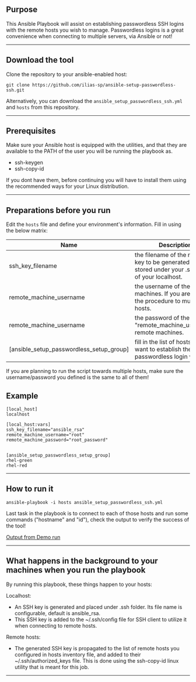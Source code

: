 ## Purpose

This Ansible Playbook will assist on establishing passwordless SSH logins with the remote hosts you wish to manage. Passwordless logins is a great convenience when connecting to multiple servers, via Ansible or not!

---

## Download the tool

Clone the repository to your ansible-enabled host:

`git clone https://github.com/ilias-sp/ansible-setup-passwordless-ssh.git`

Alternatively, you can download the `ansible_setup_passwordless_ssh.yml` and `hosts` from this repository.

---

## Prerequisites

Make sure your Ansible host is equipped with the utilities, and that they are available to the PATH of the user you will be running the playbook as.

- ssh-keygen
- ssh-copy-id

If you dont have them, before continuing you will have to install them using the recommended ways for your Linux distribution.

---

## Preparations before you run

Edit the `hosts` file and define your environment's information. Fill in using the below matrix:

| Name | Description |
| ----------------------- | ---------------------------------------------- |
| ssh_key_filename | the filename of the new SSH key to be generated and stored under your .ssh folder of your localhost. |
| remote_machine_username | the username of the remote machines. If you are applying the procedure to multiple hosts. |
| remote_machine_username | the password of the "remote_machine_username" remote machines. |
| [ansible_setup_passwordless_setup_group] | fill in the list of hosts that you want to establish the passwordless login with. |

If you are planning to run the script towards multiple hosts, make sure the username/password you defined is the same to all of them!

## Example

```
[local_host]
localhost

[local_host:vars]
ssh_key_filename="ansible_rsa"
remote_machine_username="root"
remote_machine_password="root_password"


[ansible_setup_passwordless_setup_group]
rhel-green
rhel-red
```

---

## How to run it

`ansible-playbook -i hosts ansible_setup_passwordless_ssh.yml`

Last task in the playbook is to connect to each of those hosts and run some commands ("hostname" and "id"), check the output to verify the success of the tool!

[Output from Demo run](demo/SampleRun.md)

---

## What happens in the background to your machines when you run the playbook

By running this playbook, these things happen to your hosts:

Localhost:
- An SSH key is generated and placed under .ssh folder. Its file name is configurable, default is ansible_rsa.
- This SSH key is added to the ~/.ssh/config file for SSH client to utilize it when connecting to remote hosts.

Remote hosts:
- The generated SSH key is propagated to the list of remote hosts you configured in hosts inventory file, and added to their ~/.ssh/authorized_keys file. This is done using the ssh-copy-id linux utility that is meant for this job.

---
